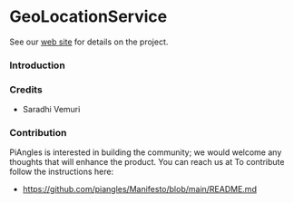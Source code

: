 GeoLocationService
==============================
See our [web site](https://www.piangles.org) for details on the project.

### Introduction ###
	
### Credits ### 
- Saradhi Vemuri

### Contribution ###
PiAngles is interested in building the community; we would welcome any thoughts that will enhance the product. You can reach us at 
To contribute follow the instructions here:
 * https://github.com/piangles/Manifesto/blob/main/README.md

